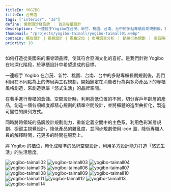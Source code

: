 ```yaml
---
titleEn: YOGIBO
titleCn: 台茂店
tags: ["interior", "3d"]
define: 懶骨頭沙發品牌 ｜ 百貨專櫃設計
description: "一連經手Yogibo在台茂、新竹、桃園、台南、台中的多點專櫃長期規劃後，我們利用在不同點為上的佈局與工程規劃，開始鎖定在消費者行為與多彩產品下的專櫃風格創造，來創造專屬「悠式生活」的品牌空間。"
thumbnail: "/projects/yogibo-taimall/yogibo-taimall01.webp"
contain: 櫃位設計 | 視覺設計 | 風格定位 | 市場調查分析 ｜ 動線行為規劃 ｜ 產品陳列優化
priority: 10
---
```


<section>

如何打造從美國來的懶骨頭品牌，使其符合亞洲文化的喜好。是我們針對 Yogibo 在地深化階段，於專櫃設計中希望達成的目標。

一連經手 Yogibo 在台茂、新竹、桃園、台南、台中的多點專櫃長期規劃後，我們利用在不同點為上的佈局與工程規劃，開始鎖定在消費者行為與多彩產品下的專櫃風格創造，來創造專屬「悠式生活」的品牌空間。

在著手進行專櫃的倉儲、空間設計時，利用高低位置的不同，切分客戶年齡層的產品，創造一個各項維度都精心規劃的精準空間設計，並將櫃體的造型曲折化，製造可變性的陳列方式。

同時將跨領域的品牌設計規劃能力，重新定義空間中的主色系，利用色彩漸層規劃、櫥窗主視覺設計，降低產品的雜亂度，並同步規劃使用 icon 圖，降低專櫃人員的解釋時間，花更多的時間在服務上。

將 Yogibo 的櫃位，轉化成精準的品牌空間設計，利用多方設計能力打造「悠式生活」的生活態度。

</section>

<section>

<img alt="yogibo-taimall02" data-src="/projects/yogibo-taimall/yogibo-taimall02.webp" className="lazyload" />
<img alt="yogibo-taimall03" data-src="/projects/yogibo-taimall/yogibo-taimall03.webp" className="lazyload" />
<img alt="yogibo-taimall04" data-src="/projects/yogibo-taimall/yogibo-taimall04.webp" className="lazyload" />
<img alt="yogibo-taimall05" data-src="/projects/yogibo-taimall/yogibo-taimall05.webp" className="lazyload" />
<img alt="yogibo-taimall06" data-src="/projects/yogibo-taimall/yogibo-taimall06.webp" className="lazyload" />
<img alt="yogibo-taimall07" data-src="/projects/yogibo-taimall/yogibo-taimall07.webp" className="lazyload" />
<img alt="yogibo-taimall08" data-src="/projects/yogibo-taimall/yogibo-taimall08.webp" className="lazyload" />
<img alt="yogibo-taimall09" data-src="/projects/yogibo-taimall/yogibo-taimall09.webp" className="lazyload" />
<img alt="yogibo-taimall10" data-src="/projects/yogibo-taimall/yogibo-taimall10.webp" className="lazyload" />
<img alt="yogibo-taimall11" data-src="/projects/yogibo-taimall/yogibo-taimall11.webp" className="lazyload" />
<img alt="yogibo-taimall12" data-src="/projects/yogibo-taimall/yogibo-taimall12.webp" className="lazyload" />
<img alt="yogibo-taimall13" data-src="/projects/yogibo-taimall/yogibo-taimall13.webp" className="lazyload" />
<img alt="yogibo-taimall14" data-src="/projects/yogibo-taimall/yogibo-taimall14.webp" className="lazyload" />

</section>
